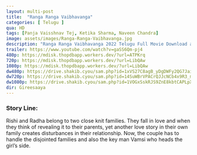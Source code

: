 ```yaml
---
layout: multi-post
title:  "Ranga Ranga Vaibhavanga"
categories: [ Telugu ]
qua: HD
tags: [Panja Vaisshnav Tej, Ketika Sharma, Naveen Chandra]
image: assets/images/Ranga-Ranga-Vaibhavanga.jpg
description: "Ranga Ranga Vaibhavanga 2022 Telugu Full Movie Download and watch online 720p low file size 500 mb."
trailer: https://www.youtube.com/watch?v=gaSS6Qm-pj4
480p: https://mdisk.thopdbapp.workers.dev/?url=ATPKrq
720p: https://mdisk.thopdbapp.workers.dev/?url=LibQAw
1080p: https://mdisk.thopdbapp.workers.dev/?url=LibQAw
dw480p: https://drive.shakib.cyou/sam.php?id=1xVS27C8agB_yDgDWFy2QG7JaiCcS9ayc
dw720p: https://drive.shakib.cyou/sam.php?id=14SuWBrVPACrQJJcNCb4x9R3_mN7oAt83
dw1080p: https://drive.shakib.cyou/sam.php?id=1VOGxSskRJS9ZnE8kbtCAPLpXtLNsuqHT
dir: Gireesaaya
---
```


### Story Line:
Rishi and Radha belong to two close knit families. They fall in love and when they think of revealing it to their parents, yet another love story in their own family creates disturbances in their relationship. Now, the couple has to handle the disjointed families and also the key man Vamsi who heads the girl’s side.
